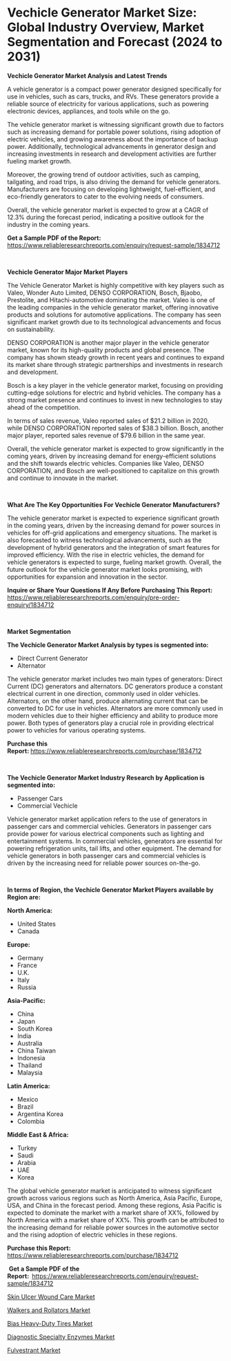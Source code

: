 <p><h1>Vechicle Generator Market Size: Global Industry Overview, Market Segmentation and Forecast (2024 to 2031)</h1></p><p><strong>Vechicle Generator Market Analysis and Latest Trends</strong></p>
<p><p>A vehicle generator is a compact power generator designed specifically for use in vehicles, such as cars, trucks, and RVs. These generators provide a reliable source of electricity for various applications, such as powering electronic devices, appliances, and tools while on the go.</p><p>The vehicle generator market is witnessing significant growth due to factors such as increasing demand for portable power solutions, rising adoption of electric vehicles, and growing awareness about the importance of backup power. Additionally, technological advancements in generator design and increasing investments in research and development activities are further fueling market growth.</p><p>Moreover, the growing trend of outdoor activities, such as camping, tailgating, and road trips, is also driving the demand for vehicle generators. Manufacturers are focusing on developing lightweight, fuel-efficient, and eco-friendly generators to cater to the evolving needs of consumers.</p><p>Overall, the vehicle generator market is expected to grow at a CAGR of 12.3% during the forecast period, indicating a positive outlook for the industry in the coming years.</p></p>
<p><strong>Get a Sample PDF of the Report:&nbsp;</strong> <a href="https://www.reliableresearchreports.com/enquiry/request-sample/1834712">https://www.reliableresearchreports.com/enquiry/request-sample/1834712</a></p>
<p>&nbsp;</p>
<p><strong>Vechicle Generator Major Market Players</strong></p>
<p><p>The Vehicle Generator Market is highly competitive with key players such as Valeo, Wonder Auto Limited, DENSO CORPORATION, Bosch, Bjaobo, Prestolite, and Hitachi-automotive dominating the market. Valeo is one of the leading companies in the vehicle generator market, offering innovative products and solutions for automotive applications. The company has seen significant market growth due to its technological advancements and focus on sustainability.</p><p>DENSO CORPORATION is another major player in the vehicle generator market, known for its high-quality products and global presence. The company has shown steady growth in recent years and continues to expand its market share through strategic partnerships and investments in research and development.</p><p>Bosch is a key player in the vehicle generator market, focusing on providing cutting-edge solutions for electric and hybrid vehicles. The company has a strong market presence and continues to invest in new technologies to stay ahead of the competition.</p><p>In terms of sales revenue, Valeo reported sales of $21.2 billion in 2020, while DENSO CORPORATION reported sales of $38.3 billion. Bosch, another major player, reported sales revenue of $79.6 billion in the same year.</p><p>Overall, the vehicle generator market is expected to grow significantly in the coming years, driven by increasing demand for energy-efficient solutions and the shift towards electric vehicles. Companies like Valeo, DENSO CORPORATION, and Bosch are well-positioned to capitalize on this growth and continue to innovate in the market.</p></p>
<p>&nbsp;</p>
<p><strong>What Are The Key Opportunities For Vechicle Generator Manufacturers?</strong></p>
<p><p>The vehicle generator market is expected to experience significant growth in the coming years, driven by the increasing demand for power sources in vehicles for off-grid applications and emergency situations. The market is also forecasted to witness technological advancements, such as the development of hybrid generators and the integration of smart features for improved efficiency. With the rise in electric vehicles, the demand for vehicle generators is expected to surge, fueling market growth. Overall, the future outlook for the vehicle generator market looks promising, with opportunities for expansion and innovation in the sector.</p></p>
<p><strong>Inquire or Share Your Questions If Any Before Purchasing This Report:</strong> <a href="https://www.reliableresearchreports.com/enquiry/pre-order-enquiry/1834712">https://www.reliableresearchreports.com/enquiry/pre-order-enquiry/1834712</a></p>
<p>&nbsp;</p>
<p><strong>Market Segmentation</strong></p>
<p><strong>The Vechicle Generator Market Analysis by types is segmented into:</strong></p>
<p><ul><li>Direct Current Generator</li><li>Alternator</li></ul></p>
<p><p>The vehicle generator market includes two main types of generators: Direct Current (DC) generators and alternators. DC generators produce a constant electrical current in one direction, commonly used in older vehicles. Alternators, on the other hand, produce alternating current that can be converted to DC for use in vehicles. Alternators are more commonly used in modern vehicles due to their higher efficiency and ability to produce more power. Both types of generators play a crucial role in providing electrical power to vehicles for various operating systems.</p></p>
<p><strong>Purchase this Report:&nbsp;</strong><a href="https://www.reliableresearchreports.com/purchase/1834712">https://www.reliableresearchreports.com/purchase/1834712</a></p>
<p>&nbsp;</p>
<p><strong>The Vechicle Generator Market Industry Research by Application is segmented into:</strong></p>
<p><ul><li>Passenger Cars</li><li>Commercial Vechicle</li></ul></p>
<p><p>Vehicle generator market application refers to the use of generators in passenger cars and commercial vehicles. Generators in passenger cars provide power for various electrical components such as lighting and entertainment systems. In commercial vehicles, generators are essential for powering refrigeration units, tail lifts, and other equipment. The demand for vehicle generators in both passenger cars and commercial vehicles is driven by the increasing need for reliable power sources on-the-go.</p></p>
<p>&nbsp;</p>
<p><strong>In terms of Region, the Vechicle Generator Market Players available by Region are:</strong></p>
<p>
    <p> <strong> North America: </strong>
        <ul>
            <li>United States</li>
            <li>Canada</li>
        </ul>
        </p> 
    <p> <strong> Europe: </strong>
        <ul>
            <li>Germany</li>
            <li>France</li>
            <li>U.K.</li>
            <li>Italy</li>
            <li>Russia</li>
        </ul>
        </p> 
    <p> <strong> Asia-Pacific: </strong>
        <ul>
            <li>China</li>
            <li>Japan</li>
            <li>South Korea</li>
            <li>India</li>
            <li>Australia</li>
            <li>China Taiwan</li>
            <li>Indonesia</li>
            <li>Thailand</li>
            <li>Malaysia</li>
        </ul>
        </p> 
    <p> <strong> Latin America: </strong>
        <ul>
            <li>Mexico</li>
            <li>Brazil</li>
            <li>Argentina Korea</li>
            <li>Colombia</li>
        </ul>
        </p> 
    <p> <strong> Middle East & Africa: </strong>
        <ul>
            <li>Turkey</li>
            <li>Saudi</li>
            <li>Arabia</li>
            <li>UAE</li>
            <li>Korea</li>
        </ul>
    </p>
    </p>
<p><p>The global vehicle generator market is anticipated to witness significant growth across various regions such as North America, Asia Pacific, Europe, USA, and China in the forecast period. Among these regions, Asia Pacific is expected to dominate the market with a market share of XX%, followed by North America with a market share of XX%. This growth can be attributed to the increasing demand for reliable power sources in the automotive sector and the rising adoption of electric vehicles in these regions.</p></p>
<p><strong>Purchase this Report: </strong><a href="https://www.reliableresearchreports.com/purchase/1834712">https://www.reliableresearchreports.com/purchase/1834712</a></p>
<p>&nbsp;<strong>Get a Sample PDF of the Report:&nbsp;&nbsp;</strong><a href="https://www.reliableresearchreports.com/enquiry/request-sample/1834712">https://www.reliableresearchreports.com/enquiry/request-sample/1834712</a></p>
<p><strong></strong></p>
<p><p><a href="https://medium.com/@evelynarmstrong2022/skin-ulcer-wound-care-market-furnishes-information-on-market-share-market-trends-and-market-27d8bb27c5ea">Skin Ulcer Wound Care Market</a></p><p><a href="https://medium.com/@evelynarmstrong2022/walkers-and-rollators-market-analysis-and-sze-forecasted-for-period-from-2024-to-2031-7661d7221652">Walkers and Rollators Market</a></p><p><a href="https://github.com/ruddyyedelwadw/Market-Research-Report-List-1/blob/main/bias-heavy-duty-tires-market.md">Bias Heavy-Duty Tires Market</a></p><p><a href="https://medium.com/@angelaarnold1941/diagnostic-specialty-enzymes-market-trends-and-market-analysis-forecasted-for-period-2024-2031-152c7051d9f1">Diagnostic Specialty Enzymes Market</a></p><p><a href="https://medium.com/@saraprifti1917/decoding-fulvestrant-market-metrics-market-share-trends-and-growth-patterns-70bae1677288">Fulvestrant Market</a></p></p>